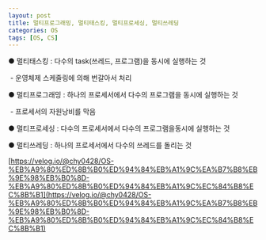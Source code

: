 ```yaml
---
layout: post
title: 멀티프로그래밍, 멀티태스킹, 멀티프로세싱, 멀티쓰레딩
categories: OS
tags: [OS, CS]
---
```


● 멀티태스킹 : 다수의 task(쓰레드, 프로그램)을 동시에 실행하는 것

 - 운영체제 스케줄링에 의해 번갈아서 처리

● 멀티프로그래밍 : 하나의 프로세서에서 다수의 프로그램을 동시에 실행하는 것

 - 프로세서의 자원낭비를 막음

● 멀티프로세싱 : 다수의 프로세서에서 다수의 프로그램을동시에 실행하는 것

● 멀티쓰레딩 : 하나의 프로세서에서 다수의 쓰레드를 돌리는 것

[https://velog.io/@chy0428/OS-%EB%A9%80%ED%8B%B0%ED%94%84%EB%A1%9C%EA%B7%B8%EB%9E%98%EB%B0%8D-%EB%A9%80%ED%8B%B0%ED%94%84%EB%A1%9C%EC%84%B8%EC%8B%B1](https://velog.io/@chy0428/OS-%EB%A9%80%ED%8B%B0%ED%94%84%EB%A1%9C%EA%B7%B8%EB%9E%98%EB%B0%8D-%EB%A9%80%ED%8B%B0%ED%94%84%EB%A1%9C%EC%84%B8%EC%8B%B1)